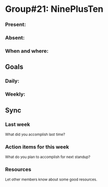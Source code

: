 # Group#21: NinePlusTen

### Present: 

### Absent:

### When and where:

## Goals

### Daily:
### Weekly:

## Sync

### Last week 
<sub>What did you accomplish last time?</sub>

### Action items for this week
<sub>What do you plan to accomplish for next standup?</sub>

### Resources
<sub>Let other members know about some good resources.</sub>